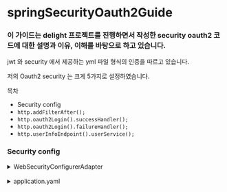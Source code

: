 # springSecurityOauth2Guide

### 이 가이드는 delight 프로젝트를 진행하면서 작성한 security oauth2 코드에 대한 설명과 이유, 이해를 바탕으로 하고 있습니다.

jwt 와 security 에서 제공하는 yml 파일 형식의 인증을 따르고 있습니다.       

저의 Oauth2 security 는 크게 5가지로 설정하였습니다.

목차
* Security config
* `http.addFilterAfter();`
* `http.oauth2Login().successHandler();`
* `http.oauth2Login().failureHandler();`
* `http.userInfoEndpoint().userService();`


### Security config

   <details>
   <summary>
   WebSecurityConfigurerAdapter
   </summary>
   <br>

   ```java
   /**
    * @Created by Doe
    * @Date: 2021/07/29
    */
   
   @RequiredArgsConstructor
   @EnableWebSecurity
   public class SecurityConfig extends WebSecurityConfigurerAdapter {
   
       private final CustomOAuth2UserService customOAuth2UserService;
       private final JWTAuthenticationFilter jwtAuthenticationFilter;
       private final CustomAuthenticationSuccessHandler customAuthenticationSuccessHandler;
       private final CustomAuthenticationFailureHandler customAuthenticationFailureHandler;
   
       @Override
       protected void configure(HttpSecurity http) throws Exception {
           
           http.csrf().disable()
                   .authorizeRequests().antMatchers("/", "/h2-console").permitAll()
                   .antMatchers("/restricted").authenticated();
   
           http.addFilterAfter(jwtAuthenticationFilter, BasicAuthenticationFilter.class);
           
           http.oauth2Login()
                   .successHandler(customAuthenticationSuccessHandler)
                   .failureHandler(customAuthenticationFailureHandler)
                   .userInfoEndpoint().userService(customOAuth2UserService);
       }
   }
   ```
   <br>

   이 구조를 간단하게 설명해드리자면,   
   <br>
   로그인 성공 -> `oauth2Login().successHandler`   
   로그인 실패 -> `oauth2Login().failureHandler`   
   회원정보 들어옴 -> `userInfoEndpoint().userService`      
   요청 들어오면 필터 실행 -> `http.addFilterAfter`   
   와 같이 실행됩니다.   
   <br>
   

   그 인자들로 들어가는   
   ```java
   private final CustomOAuth2UserService customOAuth2UserService;
   private final JWTAuthenticationFilter jwtAuthenticationFilter;
   private final CustomAuthenticationSuccessHandler customAuthenticationSuccessHandler;
   private final CustomAuthenticationFailureHandler customAuthenticationFailureHandler;
   ```
   는 모두 만들어진 class 입니다.      
   <br>

   CustomOAuth2UserService 는    
   ![](img/implements%20OAuth2UserService.PNG)       
   의 구조로 들어가야 하기에   
   ```java
   CustomOAuth2UserService implements OAuth2UserService<OAuth2UserRequest, OAuth2User>
   ```
   다음과 같이 implements 합니다.   

   마찬가지로 모두 security 가 원하는 형식으로 맟춰줍니다.       
   ![](img/implements%20AuthenticationSuccessHandler.PNG)      
   ```java
   CustomAuthenticationSuccessHandler implements AuthenticationSuccessHandler
   ```
   ![](img/implements%20AuthenticationFailureHandler.PNG)   
   ```java
   CustomAuthenticationFailureHandler implements AuthenticationFailureHandler 
   ```
   <br>
   
   여기에서 jwt 필터를 설정하는 경우    
   ![](img/implements%20Filter.PNG)    
   다음과 같이 Filter 의 구조를 요구하는데   
   ```java
   JWTAuthenticationFilter extends OncePerRequestFilter
   ```
   저는 [OncePerRequestFilter](https://stackoverflow.com/questions/13152946/what-is-onceperrequestfilter) 를 사용하였습니다.   
   하나의 request 에 한번만 필터가 수행되게 규정하는 놈입니다.   
   JWT 의 유저가 실제 DB 상의 유저인지 확인하기 위해서는 쿼리가 실행되는데 
   이 쿼리가 최소한으로 실행되는 것이 좋다고 판단하여 채택하였습니다.   
   <br>

   그리고    
   ```java
   http.addFilterAfter(jwtAuthenticationFilter, BasicAuthenticationFilter.class);
   ```
   이 코드에서 addFilterAfter 는 security 에서 돌아가는 filter 사이에 어디에다가 넣을것이냐? 를 묻습니다.   
   그래서 해당 필터는 BasicAuthenticationFilter 이후에 실행됩니다.

   ![](img/securityFilterChain.PNG)   

   실제로 넣는 위치는 RememberMeAuthenticationFilter 이전에만 넣으신다면 어디든 상관 없습니다.   
   <br>

   필터 설명
   * SecurityContextPersistenceFilter - 요청(request)전에, SecurityContextRepository에서 받아온 정보를 SecurityContextHolder에 주입합니다.
   * LogoutFilter - 주체(Principal)의 로그아웃을 진행합니다. 주체는 보통 유저를 말합니다.
   * UsernamePasswordAuthenticationFilter - (로그인) 인증 과정을 진행합니다.
   * DefaultLoginPageGeneratingFilter - 사용자가 별도의 로그인 페이지를 구현하지 않은 경우, 스프링에서 기본적으로 설정한 로그인 페이지를 처리합니다.
   * BasicAuthenticationFilter - HTTP 요청의 (BASIC)인증 헤더를 처리하여 결과를 SecurityContextHolder에 저장합니다.
   * RememberMeAuthenticationFilter - SecurityContext에 인증(Authentication) 객체가 있는지 확인하고RememberMeServices를 구현한 객체의 요청이 있을 경우, Remember-Me(ex 사용자가 바로 로그인을 하기 위해서 저장 한 아이디와 패스워드)를 인증 토큰으로 컨텍스트에 주입합니다.
   * AnonymousAuthenticationFilter - SecurityContextHolder에 인증(Authentication) 객체가 있는지 확인하고, 필요한 경우 Authentication 객체를 주입합니다.
   * SessionManagementFilter - 요청이 시작된 이 후 인증된 사용자 인지 확인하고, 인증된 사용자일 경우SessionAuthenticationStrategy를 호출하여 세션 고정 보호 메커니즘을 활성화하거나 여러 동시 로그인을 확인하는 것과 같은 세션 관련 활동을 수행합니다.
   * ExceptionTranslationFilter - 필터 체인 내에서 발생(Throw)되는 모든 예외(AccessDeniedException, AuthenticationException)를 처리합니다.
   * FilterSecurityInterceptor - HTTP 리소스의 보안 처리를 수행합니다.   
   
   [출처 https://siyoon210.tistory.com/32](https://siyoon210.tistory.com/32)     
   <br>

   글을 유심히 읽어보시면   
   RememberMeAuthenticationFilter 이후부터 SecurityContext 의 Authentication 객체를 사용합니다.    
   그럼으로 Authentication 객체가 제대로 사용되기 위해서 그 이전에 jwt 에서 받아 Authentication 객체를 저장해야 합니다.    
   </details>
   <br>

   <details>
   <summary>
   application.yaml
   </summary>
   <br>

   Spring security 는 yaml 파일을 설정하는 것 만으로도 oauth2 에 연결 할 수 있습니다.   
   직접 oauth2 를 연결하신다면   

   ![](img/kakao%20auth%20map.PNG)    

   Rest api 를 통하여 직접 코드, 토큰, 사용자 정보까지 주고 받아야 합니다.   
   Spring security 는 다음 과정들을 간편하게 yml 파일 설정으로 해결해줍니다.   

   우선 yml 파일을 설정하기 전에 정리를 위해 oauth yml 파일을 분리합니다.   

   application.yml

   ```yaml
   spring:
    profiles:
      include:
         - oauth
   ```
   
   application.yml 에 다음과 같이 설정하면 application-oauth.yml 파일을 인식하게 됩니다.   
   <br>
   
   application-oauth.yml   

   ```yaml
   spring:
    security:
      oauth2:
         client:
            registration:
               google:
                  client-id: 
                  client-secret: 
                  scope:
                     - profile
                     - email
               facebook:
                  client-id: {Facebook-ID}
                  client-secret: {Facebook-Secret}
                  scope:
                     - email
                     - public_profile
               naver:
                  client-id: 
                  client-secret: 
                  redirect-uri: "{baseUrl}/login/oauth2/code/{registrationId}"
                  authorization-grant-type: authorization_code
                  scope:
                     - name
                     - email
                     - profile_image
                  client-name: Naver
               kakao:
                  client-id: 
                  client-secret: 
                  redirect-uri: "{baseUrl}/login/oauth2/code/{registrationId}"
                  authorization-grant-type: authorization_code
                  scope:
                     - profile_nickname
                     - profile_image
                  client-name: Kakao
                  client-authentication-method: POST

            provider:
               naver:
                  authorization-uri: https://nid.naver.com/oauth2.0/authorize
                  token-uri: https://nid.naver.com/oauth2.0/token
                  user-info-uri: https://openapi.naver.com/v1/nid/me
                  user-name-attribute: response
               kakao:
                  authorization-uri: https://kauth.kakao.com/oauth/authorize
                  token-uri: https://kauth.kakao.com/oauth/token
                  user-info-uri: https://kapi.kakao.com/v2/user/me
                  user-name-attribute: id
   ```
   
   </details>
   <br>
